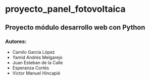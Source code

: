 # proyecto_panel_fotovoltaica
## Proyecto módulo desarrollo web con Python
### Autores:
* Camilo García López
* Yamid Andrés Melgarejo
* Juan Esteban de la Calle
* Esperanza Cortés
* Victor Manuel Hincapié

